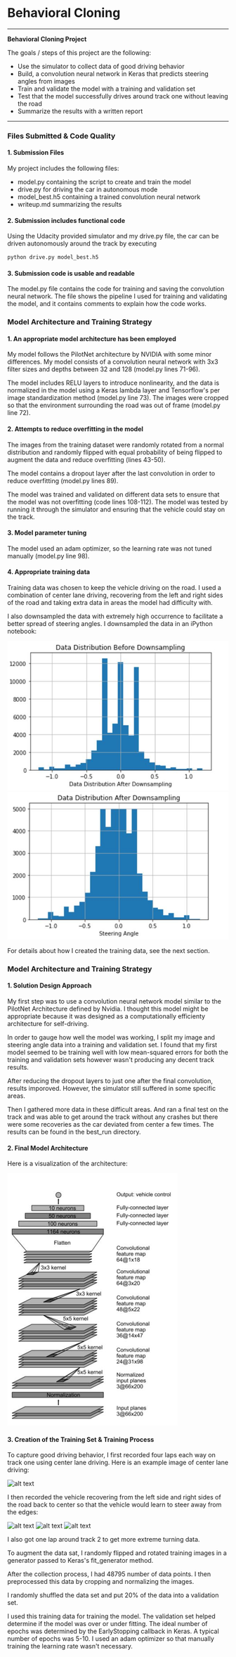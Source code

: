 # **Behavioral Cloning** 

---

**Behavioral Cloning Project**

The goals / steps of this project are the following:
* Use the simulator to collect data of good driving behavior
* Build, a convolution neural network in Keras that predicts steering angles from images
* Train and validate the model with a training and validation set
* Test that the model successfully drives around track one without leaving the road
* Summarize the results with a written report


[//]: # (Image References)

[image1]: ./examples/arc_vis.JPG "Model Visualization"
[image2]: ./examples/center.png "Center Image"
[image3]: ./examples/recov1.png "Recovery Image"
[image4]: ./examples/recov2.png "Recovery Image"
[image5]: ./examples/recov3.png "Recovery Image"
[image6]: ./examples/data_dist.JPG "Data Distribution"
[image7]: ./examples/downsampled.JPG "Data Distribution"

---
### Files Submitted & Code Quality

#### 1. Submission Files

My project includes the following files:
* model.py containing the script to create and train the model
* drive.py for driving the car in autonomous mode
* model_best.h5 containing a trained convolution neural network 
* writeup.md summarizing the results

#### 2. Submission includes functional code
Using the Udacity provided simulator and my drive.py file, the car can be driven autonomously around the track by executing 
```sh
python drive.py model_best.h5
```

#### 3. Submission code is usable and readable

The model.py file contains the code for training and saving the convolution neural network. The file shows the pipeline I used for training and validating the model, and it contains comments to explain how the code works.

### Model Architecture and Training Strategy

#### 1. An appropriate model architecture has been employed

My model follows the PilotNet architecture by NVIDIA with some minor differences.  My model consists of a convolution neural network with 3x3 filter sizes and depths between 32 and 128 (model.py lines 71-96). 

The model includes RELU layers to introduce nonlinearity, and the data is normalized in the model using a Keras lambda layer and Tensorflow's per image standardization method (model.py line 73). The images were cropped so that the environment surrounding the road was out of frame (model.py line 72).

#### 2. Attempts to reduce overfitting in the model
The images from the training dataset were randomly rotated from a normal distribution and randomly flipped with equal probability of being flipped to augment the data and reduce overfitting (lines 43-50).

The model contains a dropout layer after the last convolution in order to reduce overfitting (model.py lines 89). 

The model was trained and validated on different data sets to ensure that the model was not overfitting (code lines 108-112). The model was tested by running it through the simulator and ensuring that the vehicle could stay on the track.

#### 3. Model parameter tuning

The model used an adam optimizer, so the learning rate was not tuned manually (model.py line 98).

#### 4. Appropriate training data

Training data was chosen to keep the vehicle driving on the road. I used a combination of center lane driving, recovering from the left and right sides of the road and taking extra data in areas the model had difficulty with. 

I also downsampled the data with extremely high occurrence to facilitate a better spread of steering angles. I downsampled the data in an iPython notebook:

![alt text][image6] ![alt text][image7]

For details about how I created the training data, see the next section. 

### Model Architecture and Training Strategy

#### 1. Solution Design Approach

My first step was to use a convolution neural network model similar to the PilotNet Architecture defined by Nvidia. I thought this model might be appropriate because it was designed as a computationally efficienty architecture for self-driving.

In order to gauge how well the model was working, I split my image and steering angle data into a training and validation set. I found that my first model seemed to be training well with low mean-squared errors for both the training and validation sets however wasn't producing any decent track results. 

After reducing the dropout layers to just one after the final convolution, results imporoved. However, the simulator still suffered in some specific areas.

Then I gathered more data in these difficult areas. And ran a final test on the track and was able to get around the track without any crashes but there were some recoveries as the car deviated from center a few times. The results can be found in the best_run directory.

#### 2. Final Model Architecture

Here is a visualization of the architecture:

![alt text][image1]

#### 3. Creation of the Training Set & Training Process

To capture good driving behavior, I first recorded four laps each way on track one using center lane driving. Here is an example image of center lane driving:

![alt text][image2]

I then recorded the vehicle recovering from the left side and right sides of the road back to center so that the vehicle would learn to steer away from the edges:

![alt text][image3]
![alt text][image4]
![alt text][image5]

I also got one lap around track 2 to get more extreme turning data.

To augment the data sat, I randomly flipped and rotated training images in a generator passed to Keras's fit_generator method.

After the collection process, I had 48795 number of data points. I then preprocessed this data by cropping and normalizing the images.

I randomly shuffled the data set and put 20% of the data into a validation set. 

I used this training data for training the model. The validation set helped determine if the model was over or under fitting. The ideal number of epochs was determined by the EarlyStopping callback in Keras. A typical number of epochs was 5-10. I used an adam optimizer so that manually training the learning rate wasn't necessary.
